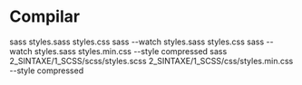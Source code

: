 # Compilar

sass styles.sass styles.css
sass --watch styles.sass styles.css
sass --watch styles.sass styles.min.css --style compressed
sass 2_SINTAXE/1_SCSS/scss/styles.scss 2_SINTAXE/1_SCSS/css/styles.min.css --style compressed
